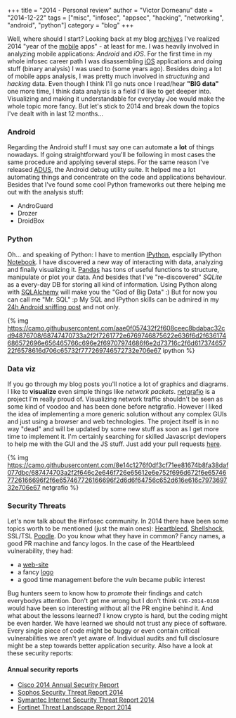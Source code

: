 +++
title = "2014 - Personal review"
author = "Victor Dorneanu"
date = "2014-12-22"
tags = ["misc", "infosec", "appsec", "hacking", "networking", "android", "python"]
category = "blog"
+++

Well, where should I start? Looking back at my blog [archives](http://blog.dornea.nu/archives) I've realized 2014 "year of the [mobile](http://blog.dornea.nu/tag/mobile/) apps" - at least for me. I was heavily involved in analyzing mobile 
applications: *Android* and *iOS*. For the first time in my whole infosec career path I was disassembling [iOS](http://blog.dornea.nu/2014/10/29/howto-ios-apps-static-analysis/) applications and doing stuff (binary analysis) I was used to (some years ago). Besides doing a lot of mobile apps analysis, I was pretty much involved in *structuring* and *hacking* data. Even though I think I'll go nuts once I read/hear **"BIG data"** one more time, I think data analysis is a field I'd like to get deeper into. Visualizing and making it understandable for everyday Joe would make the whole topic more fancy. But let's stick to 2014 and break down the topics I've dealt with in last 12 months...

### Android 

Regarding the Android stuff I must say one can automate a **lot** of things nowadays. If going straightforward you'll be following in most cases the same
procedure and applying several steps. For the same reason I've released [ADUS](http://adus.dev.dornea.nu/), the Android debug utility suite. It 
helped me a lot automating things and concentrate on the code and applications behaviour. Besides that I've found some cool Python frameworks out there helping me out with the analysis stuff:

* AndroGuard
* Drozer
* DroidBox

### Python 

Oh... and speaking of Python: I have to mention [IPython](http://ipython.org/), espcially IPython [Notebook](http://ipython.org/notebook.html). 
I have discovered a new way of interacting with data, analyzing and finally visualizing it. [Pandas](http://pandas.pydata.org/) has tons of useful
functions to structure, manipulate or plot your data. And besides that I've "re-discovered" *SQLite* as a every-day DB for storing all kind of information. Using Python along with [SQLAlchemy](http://www.sqlalchemy.org/) will make you the "God of Big Data" :) But for now you can call me "Mr. SQL" :p 
My SQL and IPython skills can be admired in my [24h Android sniffing post](http://blog.dornea.nu/2014/01/23/24h-android-sniffing-using-tcpdump-ipython-notebook-version/) and not only.

{% img https://camo.githubusercontent.com/aae0f057432f2f608ceec8bdabac32cd94876708/68747470733a2f2f7261772e6769746875622e636f6d2f636174686572696e656465766c696e2f69707974686f6e2d73716c2f6d61737465722f6578616d706c65732f777269746572732e706e67 ipython %}

### Data viz

If you go through my blog posts you'll notice a lot of graphics and diagrams. I like to **visualize** even simple things like *network packets*. 
[netgrafio](http://netgrafio.dornea.nu/) is a project I'm really proud of. Visualizing network traffic shouldn't be seen as some kind of voodoo and has been done before netgrafio. However I liked the idea of implementing a more generic solution without any complex GUIs and just using a browser and web technologies. The project itself is in no way "dead" and will be updated by some new stuff as soon as I get more time to implement it. I'm certainly searching for skilled Javascript devlopers to help me with the GUI and the JS stuff. 
Just add your pull requests [here](https://github.com/nullsecuritynet/netgrafio).

{% img https://camo.githubusercontent.com/8e14c1276f0df3cf71ee81674b8fa38daf077dbc/687474703a2f2f646c2e646f726e65612e6e752f696d672f6e657467726166696f2f6e657467726166696f2d6d6f64756c652d616e616c797369732e706e67 netgrafio %}

### Security Threats

Let's now talk about the #infosec community. In 2014 there have been some topics worth to be mentioned (just the main ones): [Heartbleed](http://heartbleed.com/), [Shellshock](http://en.wikipedia.org/wiki/Shellshock_%28software_bug%29), SSL/TSL [Poodle](http://en.wikipedia.org/wiki/POODLE). Do you know what they have in common? Fancy names, a good PR machine and fancy logos. In the case of the Heartbleed vulnerability, they had: 

* a [web-site](http://heartbleed.com)
* a fancy [logo](http://heartbleed.com/heartbleed.png)
* a good time management before the vuln became public interest

Bug hunters seem to know how to *promote* their findings and catch everybodys attention. Don't get me wrong but I don't think `CVE-2014-0160` would have been so interesting without all the PR engine behind it. And what about the lessons learned? I know crypto is hard, but the coding might be even harder. We have learned we should not trust any piece of software. Every single piece of code might be buggy or even contain critical vulnerabilities we aren't yet aware of. Individual audits and full disclosure might be a step towards better application security.
Also have a look at these security reports:

#### Annual security reports

* [Cisco 2014 Annual Security Report](http://www.cisco.com/web/offer/gist_ty2_asset/Cisco_2014_ASR.pdf)
* [Sophos Security Threat Report 2014](https://www.sophos.com/en-us/medialibrary/PDFs/other/sophos-security-threat-report-2014.pdf)
* [Symantec Internet Security Threat Report 2014](https://www.symantec.com/content/en/us/enterprise/other_resources/b-istr_main_report_v19_21291018.en-us.pdf)
* [Fortinet Threat Landscape Report 2014](http://www.fortinet.de/sites/default/files/whitepapers/Threat-Landscape-2014.pdf)

